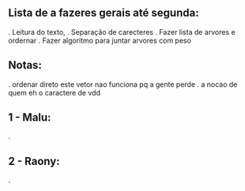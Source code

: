## Lista de a fazeres gerais até segunda:

. Leitura do texto,
. Separação de carecteres
. Fazer lista de arvores e ordernar
. Fazer algoritmo para juntar arvores com peso

## Notas:
. ordenar direto este vetor nao funciona pq a gente perde 
. a nocao de quem eh o caractere de vdd

## 1 - Malu:
.

## 2 - Raony:
.





